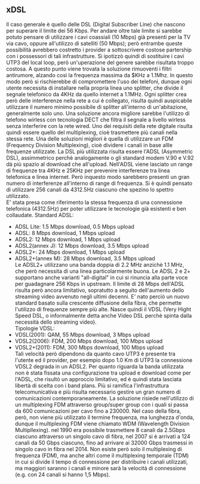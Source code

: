 ## xDSL
Il caso generale è quello delle DSL (Digital Subscriber Line) che nascono per superare il limite dei 56 Kbps.
Per andare oltre tale limite si sarebbe potuto pensare di utilizzare i cavi coassiali (10 Mbps) già presenti per la TV via cavo, oppure all'utilizzo di satelliti (50 Mbps); però entrambe queste possibilità avrebbero costretto i provider a sottoscrivere costose partership con i possessori di tali infrastrutture.
Si ipotizzò quindi di sostituire i cavi UTP3 del local loop, però un'uperazione del genere sarebbe risultata troppo costosa. A questo punto viene trovata la soluzione rimuoventi i filtri antirumore, alzando così la frequenza massima da $KHz a 1.1Mhz.
In questo modo però si rischierebbe di compromettere l'uso dei telefoni, dunque ogni utente necessita di installare nella propria linea uno splitter, che divide il segnale telefonico da 4KHz da quello internet a 1.1MHz.
Ogni splitter crea però delle interferenze nella rete a cui è collegato, risulta quindi auspicabile utilizzare il numero minimo possibile di splitter all'interno di un'abitazione, generalmente solo uno.
Una soluzione ancora migliore sarebbe l'utilizzo di telefono wirless con tecnologia DECT che filtra il segnale a livello wirless senza interferire con la rete wired.
Uno dei requisiti della rete digitale risulta quindi essere quello del multiplexing, cioè trasmettere più canali nella stessa rete. Una delle soluzioni migliori è quella di utilizzare un FDM (Frequency Division Multiplexing), cioè dividere i canali in base allle frequenze utilizzate.
La DSL più utilizzata risulta essere l'ADSL (Asymmetric DSL), assimmetrico perchè analogamente o gli standard modem V.90 e V.92 dà più spazio al download che all'upload. Nell'ADSL viene lasciato un range di frequenze tra 4KHz e 25KHz per prevenire interferenze tra linea telefonica e linea internet.
Però inquesto modo sarebbero presenti un gran numero di interferenze all'interno di range di frequenza. Si è quindi pensato di utilizzare 256 canali da 4312.5Hz ciascuno che spezino lo spettro utilizzato.<br>
E' stata presa come riferimento la stessa frequenza di una connessione telefonica (4312.5Hz) per poter utilizzare le tecnologie già esistenti e ben collaudate.
Standard ADSL:<br>
- ADSL Lite: 1.5 Mbps download, 0.5 Mbps upload<br>
- ADSL: 8 Mbps download, 1 Mbps upload<br>
- ADSL2: 12 Mbps download, 1 Mbps upload<br>
- ADSL2(annex J): 12 Mbps download, 3.5 Mbps upload<br>
- ADSL2+: 24 Mbps download, 1 Mbps upload<br>
- ADSL2+(annex M): 28 Mbps download, 3.5 Mbps upload<br>
Le ADSL2+ utilizzano una banda doppia di 2.2 MHz anzichè 1.1 MHz, che però necessita di una linea particolarmente buona. Le ADSL 2 e 2+ supportano anche varianti "all-digital" in cui si rinuncia alla parte voce per guadagnare 256 Kbps in upstream.
Il limite di 28 Mbps dell'ADSL risulta però ancora limitativo, sopratutto a seguito dell'aumento dello streaming video avvenuto negli ultimi decenni. E' nato perciò un nuovo standard basato sulla crescente diffusione della fibra, che permette l'utilizzo di frequenze sempre più alte.
Nasce quindi il VDSL (Very Hight Speed DSL, o informalmente detta anche Video DSL perchè spinta dalla necessità dello streaming video).<br>
Tipologie VDSL:<br>
- VDSL(2001): QAM, 55 Mbps download, 3 Mbps upload<br>
- VDSL2(2006): FDM, 200 Mbps download, 100 Mbps upload<br>
- VDSL2+(2011): FDM, 300 Mbps download, 100 Mbps upload<br>
Tali velocità però dipendono da quanto cavo UTP3 è presente tra l'utente ed il provider, per esempio dopo 1.0 Km di UTP3 la connessione VDSL2 degrada in un ADSL2. Per quanto riguarda la banda utilizzata non è stata fissata una configurazione tra upload e download come per l'ADSL, che risultò un approccio limitativo, ed è quindi stata lasciata libertà di scelta con i band plans.
Più si ramifica l'infrastruttura telecomunicativa e più risulta necessario gestire un gran numero di comunicazioni contemporaneamente. La soluzione risiede nell'utilizzo di un multiplexing FDM attraverso group/super group con i quali si passa da 600 comunicazioni per cavo fino a 230000.
Nel caso della fibra, però, non viene più utilizzato il termine frequenza, ma lunghezza d'onda, dunque il multiplexing FDM viene chiamato WDM (Wavelength Division Multipllexing). nel 1990 era possibile trasmettere 8 canali da 2.5Gbps ciascuno attraverso un singolo cavo di fibra, nel 2007 si è arrivati a 124 canali da 50 Gbps ciascuno, fino ad arrivare ai 32000 Gbps trasmessi in singolo cavo in fibra nel 2014.
Non esiste però solo il multiplexing di frequenza (FDM), ma anche altri come il multiplexing temporale (TDM) in cui si divide il tempo di connessione per distribuire i canali utilizzati, ma maggiori saranno i canali e minore sarà la velocità di connessione (e.g. con 24 canali si hanno 1,5 Mbps).